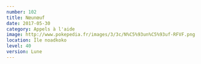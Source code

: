 ```yaml
---
number: 102
title: Nœunœuf
date: 2017-05-30
category: Appels à l'aide
image: http://www.pokepedia.fr/images/3/3c/N%C5%93un%C5%93uf-RFVF.png
location: Île noadkoko
level: 40
version: Lune
---
```

